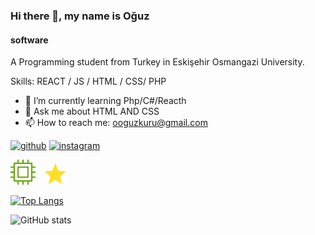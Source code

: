 ### Hi there 👋, my name is Oğuz
#### software 
A Programming student from Turkey in Eskişehir Osmangazi University.

Skills:  REACT / JS / HTML / CSS/ PHP

- 🌱 I’m currently learning Php/C#/Reacth 
- 💬 Ask me about HTML AND CSS 
- 📫 How to reach me: ooguzkuru@gmail.com 


[<img src='https://cdn.jsdelivr.net/npm/simple-icons@3.0.1/icons/github.svg' alt='github' height='40'>](https://github.com/oguzkuru0)  [<img src='https://cdn.jsdelivr.net/npm/simple-icons@3.0.1/icons/instagram.svg' alt='instagram' height='40'>](https://www.instagram.com/oguzkuru0/)  

<a href='https://docs.github.com/en/developers'><img src='https://raw.githubusercontent.com/acervenky/animated-github-badges/master/assets/devbadge.gif' width='40' height='40'></a> <a href='https://stars.github.com/'><img src='https://raw.githubusercontent.com/acervenky/animated-github-badges/master/assets/starbadge.gif' width='35' height='35'></a> 

[![Top Langs](https://github-readme-stats.vercel.app/api/top-langs/?username=oguzkuru0)](https://github.com/anuraghazra/github-readme-stats)

![GitHub stats](https://github-readme-stats.vercel.app/api?username=oguzkuru0&show_icons=true)  

